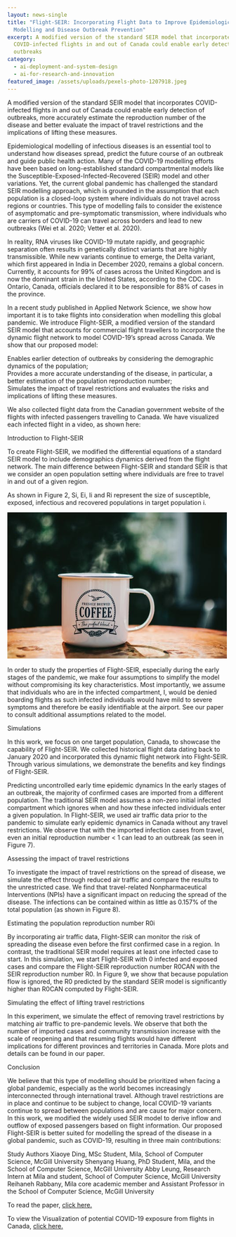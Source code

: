 ```yaml
---
layout: news-single
title: "Flight-SEIR: Incorporating Flight Data to Improve Epidemiological
  Modelling and Disease Outbreak Prevention"
excerpt: A modified version of the standard SEIR model that incorporates
  COVID-infected flights in and out of Canada could enable early detection of
  outbreaks
category:
  - ai-deployment-and-system-design
  - ai-for-research-and-innovation
featured_image: /assets/uploads/pexels-photo-1207918.jpeg
---
```

A modified version of the standard SEIR model that incorporates COVID-infected flights in and out of Canada could enable early detection of outbreaks, more accurately estimate the reproduction number of the disease and better evaluate the impact of travel restrictions and the implications of lifting these measures. 

Epidemiological modelling of infectious diseases is an essential tool to understand how diseases spread, predict the future course of an outbreak and guide public health action. Many of the COVID-19 modelling efforts have been based on long-established standard compartmental models like the Susceptible-Exposed-Infected-Recovered (SEIR) model and other variations. Yet, the current global pandemic has challenged the standard SEIR modelling approach, which is grounded in the assumption that each population is a closed-loop system where individuals do not travel across regions or countries. This type of modelling fails to consider the existence of asymptomatic and pre-symptomatic transmission, where individuals who are carriers of COVID-19 can travel across borders and lead to new outbreaks (Wei et al. 2020; Vetter et al. 2020). 

In reality, RNA viruses like COVID-19 mutate rapidly, and geographic separation often results in genetically distinct variants that are highly transmissible. While new variants continue to emerge, the Delta variant, which first appeared in India in December 2020, remains a global concern. Currently, it accounts for 99% of cases across the United Kingdom and is now the dominant strain in the United States, according to the CDC. In Ontario, Canada, officials declared it to be responsible for 88% of cases in the province. 

In a recent study published in Applied Network Science, we show how important it is to take flights into consideration when modelling this global pandemic. We introduce Flight-SEIR, a modified version of the standard SEIR model that accounts for commercial flight travellers to incorporate the dynamic flight network to model COVID-19’s spread across Canada. We show that our proposed model: 

Enables earlier detection of outbreaks by considering the demographic dynamics of the population; \
Provides a more accurate understanding of the disease, in particular, a better estimation of the population reproduction number; \
Simulates the impact of travel restrictions and evaluates the risks and implications of lifting these measures.

We also collected flight data from the Canadian government website of the flights with infected passengers travelling to Canada. We have visualized each infected flight in a video, as shown here: 

Introduction to Flight-SEIR 

To create Flight-SEIR, we modified the differential equations of a standard SEIR model to include demographics dynamics derived from the flight network. The main difference between Flight-SEIR and standard SEIR is that we consider an open population setting where individuals are free to travel in and out of a given region. 

As shown in Figure 2, Si, Ei, Ii and Ri represent the size of susceptible, exposed, infectious and recovered populations in target population i. 

![](/assets/uploads/pexels-photo-1207918.jpeg)

In order to study the properties of Flight-SEIR, especially during the early stages of the pandemic, we make four assumptions to simplify the model without compromising its key characteristics. Most importantly, we assume that individuals who are in the infected compartment, I, would be denied boarding flights as such infected individuals would have mild to severe symptoms and therefore be easily identifiable at the airport. See our paper to consult additional assumptions related to the model. 

Simulations 

In this work, we focus on one target population, Canada, to showcase the capability of Flight-SEIR. We collected historical flight data dating back to January 2020 and incorporated this dynamic flight network into Flight-SEIR. Through various simulations, we demonstrate the benefits and key findings of Flight-SEIR. 

Predicting uncontrolled early time epidemic dynamics In the early stages of an outbreak, the majority of confirmed cases are imported from a different population. The traditional SEIR model assumes a non-zero initial infected compartment which ignores when and how these infected individuals enter a given population. In Flight-SEIR, we used air traffic data prior to the pandemic to simulate early epidemic dynamics in Canada without any travel restrictions. We observe that with the imported infection cases from travel, even an initial reproduction number < 1 can lead to an outbreak (as seen in Figure 7). 

Assessing the impact of travel restrictions 

To investigate the impact of travel restrictions on the spread of disease, we simulate the effect through reduced air traffic and compare the results to the unrestricted case. We find that travel-related Nonpharmaceutical Interventions (NPIs) have a significant impact on reducing the spread of the disease. The infections can be contained within as little as 0.157% of the total population (as shown in Figure 8). 

Estimating the population reproduction number R0i 

By incorporating air traffic data, Flight-SEIR can monitor the risk of spreading the disease even before the first confirmed case in a region. In contrast, the traditional SEIR model requires at least one infected case to start. In this simulation, we start Flight-SEIR with 0 infected and exposed cases and compare the Flight-SEIR reproduction number R0CAN with the SEIR reproduction number R0. In Figure 9, we show that because population flow is ignored, the R0 predicted by the standard SEIR model is significantly higher than R0CAN computed by Flight-SEIR. 

Simulating the effect of lifting travel restrictions 

In this experiment, we simulate the effect of removing travel restrictions by matching air traffic to pre-pandemic levels. We observe that both the number of imported cases and community transmission increase with the scale of reopening and that resuming flights would have different implications for different provinces and territories in Canada. More plots and details can be found in our paper. 

Conclusion 

We believe that this type of modelling should be prioritized when facing a global pandemic, especially as the world becomes increasingly interconnected through international travel. Although travel restrictions are in place and continue to be subject to change, local COVID-19 variants continue to spread between populations and are cause for major concern. In this work, we modified the widely used SEIR model to derive inflow and outflow of exposed passengers based on flight information. Our proposed Flight-SEIR is better suited for modelling the spread of the disease in a global pandemic, such as COVID-19, resulting in three main contributions:

Study Authors Xiaoye Ding, MSc Student, Mila, School of Computer Science, McGill University Shenyang Huang, PhD Student, Mila, and the School of Computer Science, McGill University Abby Leung, Research Intern at Mila and student, School of Computer Science, McGill University Reihaneh Rabbany, Mila core academic member and Assistant Professor in the School of Computer Science, McGill University 

To read the paper, [click here. ](https://google.co.uk/)

To view the Visualization of potential COVID-19 exposure from flights in Canada, [click here.](https://google.co.uk/)